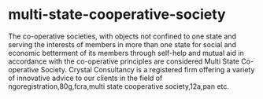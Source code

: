 multi-state-cooperative-society
===============================

The co-operative societies, with objects not confined to one state and serving the interests of members in more than one state for social and economic betterment of its members through self-help and mutual aid in accordance with the co-operative principles are considered Multi State Co-operative Society. Crystal Consultancy is a registered firm offering a variety of innovative advice to our clients in the field of ngoregistration,80g,fcra,multi state cooperative society,12a,pan etc.